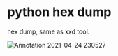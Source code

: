 # python hex dump
hex dump, same as  xxd tool.


![Annotation 2021-04-24 230527](https://user-images.githubusercontent.com/54411552/115968379-5615bb00-a555-11eb-896e-77ebca145e21.jpg)
